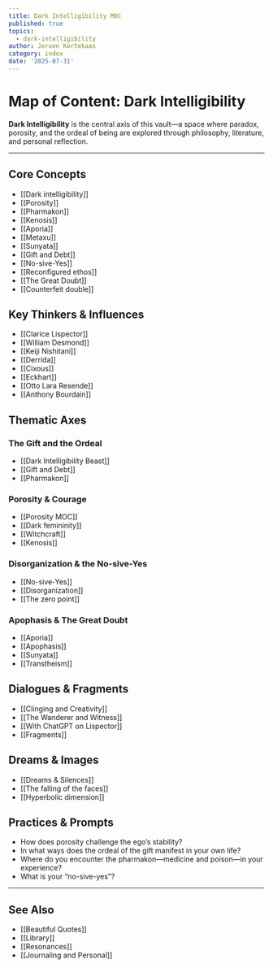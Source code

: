 ```yaml
---
title: Dark Intelligibility MOC
published: true
topics:
  - dark-intelligibility
author: Jeroen Kortekaas
category: index
date: '2025-07-31'
---
```

# Map of Content: Dark Intelligibility

**Dark Intelligibility** is the central axis of this vault—a space where paradox, porosity, and the ordeal of being are explored through philosophy, literature, and personal reflection.

---

## Core Concepts

- [[Dark intelligibility]]
- [[Porosity]]
- [[Pharmakon]]
- [[Kenosis]]
- [[Aporia]]
- [[Metaxu]]
- [[Sunyata]]
- [[Gift and Debt]]
- [[No-sive-Yes]]
- [[Reconfigured ethos]]
- [[The Great Doubt]]
- [[Counterfeit double]]

## Key Thinkers & Influences

- [[Clarice Lispector]]
- [[William Desmond]]
- [[Keiji Nishitani]]
- [[Derrida]]
- [[Cixous]]
- [[Eckhart]]
- [[Otto Lara Resende]]
- [[Anthony Bourdain]]

## Thematic Axes

### The Gift and the Ordeal
- [[Dark Intelligibility Beast]]
- [[Gift and Debt]]
- [[Pharmakon]]

### Porosity & Courage
- [[Porosity MOC]]
- [[Dark femininity]]
- [[Witchcraft]]
- [[Kenosis]]

### Disorganization & the No-sive-Yes
- [[No-sive-Yes]]
- [[Disorganization]]
- [[The zero point]]

### Apophasis & The Great Doubt
- [[Aporia]]
- [[Apophasis]]
- [[Sunyata]]
- [[Transtheism]]

## Dialogues & Fragments

- [[Clinging and Creativity]]
- [[The Wanderer and Witness]]
- [[With ChatGPT on Lispector]]
- [[Fragments]]

## Dreams & Images

- [[Dreams & Silences]]
- [[The falling of the faces]]
- [[Hyperbolic dimension]]

## Practices & Prompts

- How does porosity challenge the ego’s stability?
- In what ways does the ordeal of the gift manifest in your own life?
- Where do you encounter the pharmakon—medicine and poison—in your experience?
- What is your “no-sive-yes”?

---

## See Also

- [[Beautiful Quotes]]
- [[Library]]
- [[Resonances]]
- [[Journaling and Personal]]
